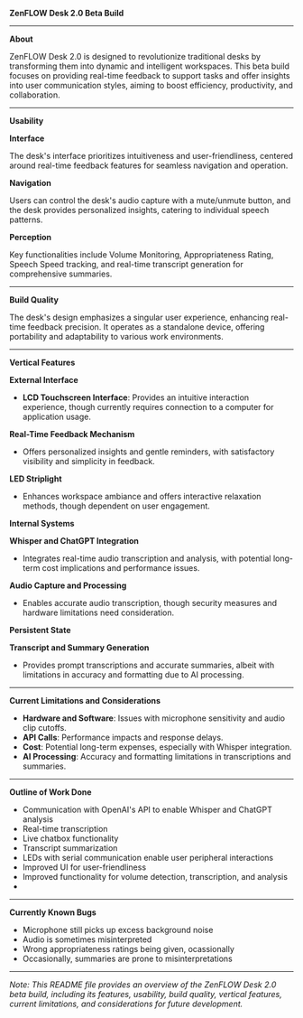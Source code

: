 **ZenFLOW Desk 2.0 Beta Build**

---

**About**

ZenFLOW Desk 2.0 is designed to revolutionize traditional desks by transforming them into dynamic and intelligent workspaces. This beta build focuses on providing real-time feedback to support tasks and offer insights into user communication styles, aiming to boost efficiency, productivity, and collaboration.

---

**Usability**

**Interface**

The desk's interface prioritizes intuitiveness and user-friendliness, centered around real-time feedback features for seamless navigation and operation.

**Navigation**

Users can control the desk's audio capture with a mute/unmute button, and the desk provides personalized insights, catering to individual speech patterns.

**Perception**

Key functionalities include Volume Monitoring, Appropriateness Rating, Speech Speed tracking, and real-time transcript generation for comprehensive summaries.

---

**Build Quality**

The desk's design emphasizes a singular user experience, enhancing real-time feedback precision. It operates as a standalone device, offering portability and adaptability to various work environments.

---

**Vertical Features**

**External Interface**

- **LCD Touchscreen Interface**: Provides an intuitive interaction experience, though currently requires connection to a computer for application usage.
  
**Real-Time Feedback Mechanism**

- Offers personalized insights and gentle reminders, with satisfactory visibility and simplicity in feedback.

**LED Striplight**

- Enhances workspace ambiance and offers interactive relaxation methods, though dependent on user engagement.

**Internal Systems**

**Whisper and ChatGPT Integration**

- Integrates real-time audio transcription and analysis, with potential long-term cost implications and performance issues.

**Audio Capture and Processing**

- Enables accurate audio transcription, though security measures and hardware limitations need consideration.

**Persistent State**

**Transcript and Summary Generation**

- Provides prompt transcriptions and accurate summaries, albeit with limitations in accuracy and formatting due to AI processing.

---

**Current Limitations and Considerations**

- **Hardware and Software**: Issues with microphone sensitivity and audio clip cutoffs.
- **API Calls**: Performance impacts and response delays.
- **Cost**: Potential long-term expenses, especially with Whisper integration.
- **AI Processing**: Accuracy and formatting limitations in transcriptions and summaries.

---

**Outline of Work Done**

- Communication with OpenAI's API to enable Whisper and ChatGPT analysis
- Real-time transcription
- Live chatbox functionality
- Transcript summarization
- LEDs with serial communication enable user peripheral interactions
- Improved UI for user-friendliness
- Improved functionality for volume detection, transcription, and analysis
- 
---

**Currently Known Bugs**

- Microphone still picks up excess background noise
- Audio is sometimes misinterpreted
- Wrong appropriateness ratings being given, ocassionally
- Occasionally, summaries are prone to misinterpretations

---


*Note: This README file provides an overview of the ZenFLOW Desk 2.0 beta build, including its features, usability, build quality, vertical features, current limitations, and considerations for future development.*

